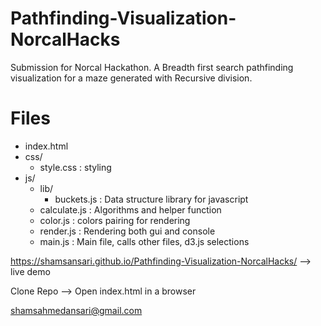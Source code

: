 # Pathfinding-Visualization-NorcalHacks
Submission for Norcal Hackathon. A Breadth first search pathfinding visualization for a maze generated with Recursive division. 


# Files
- index.html
- css/
  - style.css : styling
- js/
  - lib/
    - buckets.js : Data structure library for javascript
  - calculate.js : Algorithms and helper function
  - color.js : colors pairing for rendering
  - render.js : Rendering both gui and console
  - main.js : Main file, calls other files, d3.js selections
 


https://shamsansari.github.io/Pathfinding-Visualization-NorcalHacks/ --> live demo

Clone Repo
--> Open index.html in a browser

shamsahmedansari@gmail.com
